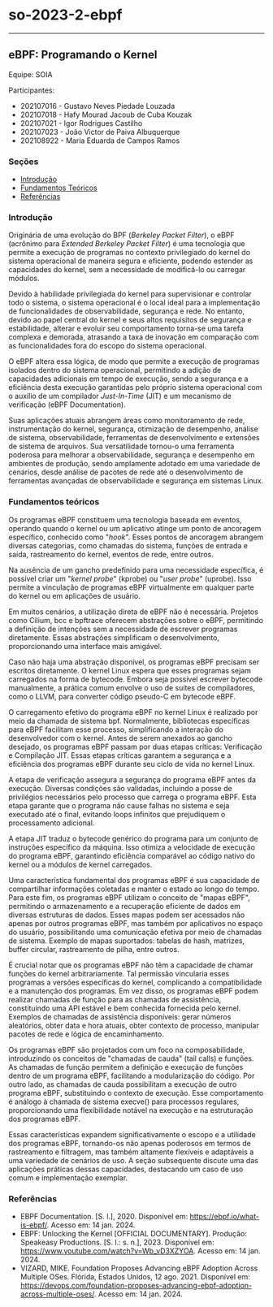 # so-2023-2-ebpf

---

## eBPF: Programando o Kernel

Equipe: SOIA

Participantes:

- 202107016 - Gustavo Neves Piedade Louzada
- 202107018 - Hafy Mourad Jacoub de Cuba Kouzak
- 202107021 - Igor Rodrigues Castilho
- 202107023 - João Victor de Paiva Albuquerque
- 202108922 - Maria Eduarda de Campos Ramos

### Seções

- [Introdução](#introdução)
- [Fundamentos Teóricos](#fundamentos-teóricos)
- [Referências](#referências)

### Introdução

Originária de uma evolução do BPF (_Berkeley Packet Filter_), o eBPF (acrônimo para _Extended Berkeley Packet Filter_) é uma tecnologia que permite a execução de programas no contexto privilegiado do kernel do sistema operacional de maneira segura e eficiente, podendo estender as capacidades do kernel, sem a necessidade de modificá-lo ou carregar módulos.

Devido à habilidade privilegiada do kernel para supervisionar e controlar todo o sistema, o sistema operacional é o local ideal para a implementação de funcionalidades de observabilidade, segurança e rede. No entanto, devido ao papel central do kernel e seus altos requisitos de segurança e estabilidade, alterar e evoluir seu comportamento torna-se uma tarefa complexa e demorada, atrasando a taxa de inovação em comparação com as funcionalidades fora do escopo do sistema operacional.

O eBPF altera essa lógica, de modo que permite a execução de programas isolados dentro do sistema operacional, permitindo a adição de capacidades adicionais em tempo de execução, sendo a segurança e a eficiência desta execução garantidas pelo próprio sistema operacional com o auxílio de um compilador _Just-In-Time_ (JIT) e um mecanismo de verificação (eBPF Documentation).

Suas aplicações atuais abrangem áreas como monitoramento de rede, instrumentação do kernel, segurança, otimização de desempenho, análise de sistema, observabilidade, ferramentas de desenvolvimento e extensões de sistema de arquivos. Sua versatilidade tornou-o uma ferramenta poderosa para melhorar a observabilidade, segurança e desempenho em ambientes de produção, sendo amplamente adotado em uma variedade de cenários, desde análise de pacotes de rede até o desenvolvimento de ferramentas avançadas de observabilidade e segurança em sistemas Linux.

### Fundamentos teóricos

Os programas eBPF constituem uma tecnologia baseada em eventos, operando quando o kernel ou um aplicativo atinge um ponto de ancoragem específico, conhecido como "_hook_". Esses pontos de ancoragem abrangem diversas categorias, como chamadas do sistema, funções de entrada e saída, rastreamento do kernel, eventos de rede, entre outros.

Na ausência de um gancho predefinido para uma necessidade específica, é possível criar um "_kernel probe_" (kprobe) ou "_user probe_" (uprobe). Isso permite a vinculação de programas eBPF virtualmente em qualquer parte do kernel ou em aplicações de usuário.

Em muitos cenários, a utilização direta de eBPF não é necessária. Projetos como Cilium, bcc e bpftrace oferecem abstrações sobre o eBPF, permitindo a definição de intenções sem a necessidade de escrever programas diretamente. Essas abstrações simplificam o desenvolvimento, proporcionando uma interface mais amigável.

Caso não haja uma abstração disponível, os programas eBPF precisam ser escritos diretamente. O kernel Linux espera que esses programas sejam carregados na forma de bytecode. Embora seja possível escrever bytecode manualmente, a prática comum envolve o uso de suítes de compiladores, como o LLVM, para converter código pseudo-C em bytecode eBPF.

O carregamento efetivo do programa eBPF no kernel Linux é realizado por meio da chamada de sistema bpf. Normalmente, bibliotecas específicas para eBPF facilitam esse processo, simplificando a interação do desenvolvedor com o kernel.
Antes de serem anexados ao gancho desejado, os programas eBPF passam por duas etapas críticas: Verificação e Compilação JIT. Essas etapas críticas garantem a segurança e a eficiência dos programas eBPF durante seu ciclo de vida no kernel Linux.

A etapa de verificação assegura a segurança do programa eBPF antes da execução. Diversas condições são validadas, incluindo a posse de privilégios necessários pelo processo que carrega o programa eBPF. Esta etapa garante que o programa não cause falhas no sistema e seja executado até o final, evitando loops infinitos que prejudiquem o processamento adicional.

A etapa JIT traduz o bytecode genérico do programa para um conjunto de instruções específico da máquina. Isso otimiza a velocidade de execução do programa eBPF, garantindo eficiência comparável ao código nativo do kernel ou a módulos de kernel carregados.

Uma característica fundamental dos programas eBPF é sua capacidade de compartilhar informações coletadas e manter o estado ao longo do tempo. Para este fim, os programas eBPF utilizam o conceito de "mapas eBPF", permitindo o armazenamento e a recuperação eficiente de dados em diversas estruturas de dados. Esses mapas podem ser acessados não apenas por outros programas eBPF, mas também por aplicativos no espaço do usuário, possibilitando uma comunicação efetiva por meio de chamadas de sistema. Exemplo de mapas suportados: tabelas de hash, matrizes, buffer circular, rastreamento de pilha, entre outros.

É crucial notar que os programas eBPF não têm a capacidade de chamar funções do kernel arbitrariamente. Tal permissão vincularia esses programas a versões específicas do kernel, complicando a compatibilidade e a manutenção dos programas. Em vez disso, os programas eBPF podem realizar chamadas de função para as chamadas de assistência, constituindo uma API estável e bem conhecida fornecida pelo kernel. Exemplos de chamadas de assistência disponíveis: gerar números aleatórios, obter data e hora atuais, obter contexto de processo, manipular pacotes de rede e lógica de encaminhamento.

Os programas eBPF são projetados com um foco na composabilidade, introduzindo os conceitos de "chamadas de cauda" (tail calls) e funções. As chamadas de função permitem a definição e execução de funções dentro de um programa eBPF, facilitando a modularização do código. Por outro lado, as chamadas de cauda possibilitam a execução de outro programa eBPF, substituindo o contexto de execução. Esse comportamento é análogo à chamada de sistema execve() para processos regulares, proporcionando uma flexibilidade notável na execução e na estruturação dos programas eBPF.

Essas características expandem significativamente o escopo e a utilidade dos programas eBPF, tornando-os não apenas poderosos em termos de rastreamento e filtragem, mas também altamente flexíveis e adaptáveis a uma variedade de cenários de uso. A seção subsequente discute uma das aplicações práticas dessas capacidades, destacando um caso de uso comum e implementação exemplar.

### Referências

- EBPF Documentation. [S. l.], 2020. Disponível em: https://ebpf.io/what-is-ebpf/. Acesso em: 14 jan. 2024.
- EBPF: Unlocking the Kernel [OFFICIAL DOCUMENTARY]. Produção: Speakeasy Productions. [S. l.: s. n.], 2023. Disponível em: https://www.youtube.com/watch?v=Wb_vD3XZYOA. Acesso em: 14 jan. 2024.
- VIZARD, MIKE. Foundation Proposes Advancing eBPF Adoption Across Multiple OSes. Flórida, Estados Unidos, 12 ago. 2021. Disponível em: https://devops.com/foundation-proposes-advancing-ebpf-adoption-across-multiple-oses/. Acesso em: 14 jan. 2024.
